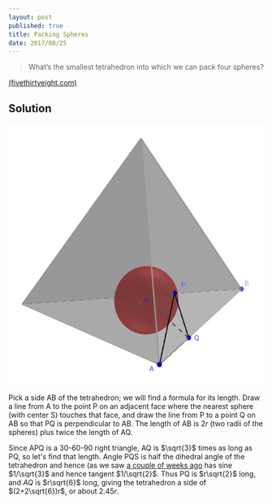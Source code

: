 ```yaml
---
layout: post
published: true
title: Packing Spheres
date: 2017/08/25
---
```


>What’s the smallest tetrahedron into which we can pack four spheres?

<!--more-->

[(fivethirtyeight.com)](https://fivethirtyeight.com/features/work-a-shift-in-the-riddler-gift-shop/)

## Solution

![Sphere in tetrahedron.](/img/SphereInTetrahedron.png)

Pick a side AB of the tetrahedron; we will find a formula for its length. Draw a line from A to the point P on an adjacent face where the nearest sphere (with center S) touches that face, and draw the line from P to a point Q on AB so that PQ is perpendicular to AB. The length of AB is $2r$ (two radii of the spheres) plus twice the length of AQ.

Since APQ is a 30-60-90 right triangle, AQ is $\sqrt{3}$ times as long as PQ, so let's find that length.  Angle PQS is half the dihedral angle of the tetrahedron and hence (as we saw [a couple of weeks ago](https://hectorpefo.github.io/2017-08-11-Five-Tetrahedra/) has sine $1/\sqrt{3}$ and hence tangent $1/\sqrt{2}$. Thus PQ is $r\sqrt{2}$ long, and $AQ$ is $r\sqrt{6}$ long, giving the tetrahedron a side of $(2+2\sqrt{6})r$, or about $2.45r$.

<br>

